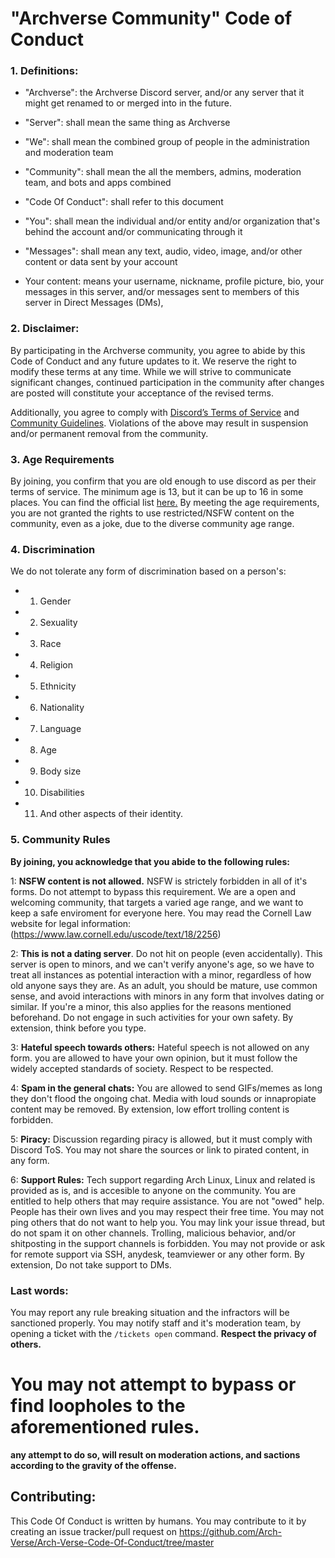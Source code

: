 # "Archverse Community" Code of Conduct

### 1. Definitions:

- "Archverse":  the Archverse Discord server, and/or any server that it might get renamed to or merged into in
the future.

- "Server": shall mean the same thing as Archverse

- "We": shall mean the combined group of people in the administration and moderation team

- "Community": shall mean the all the members, admins, moderation team, and bots and apps combined

- "Code Of Conduct": shall refer to this document

- "You": shall mean the individual and/or entity and/or organization that's behind the account and/or communicating
  through it

- "Messages": shall mean any text, audio, video, image, and/or other content or data sent by your account

- Your content: means your username, nickname, profile picture, bio, your messages in this server, and/or messages sent to
  members of this server in Direct Messages (DMs), 

### 2. Disclaimer:
By participating in the Archverse community, you agree to abide by this Code of Conduct and any future updates to it. We
reserve the right to modify these terms at any time. While we will strive to communicate significant changes, continued
participation in the community after changes are posted will constitute your acceptance of the revised terms.

Additionally, you agree to comply with [Discord’s Terms of Service](https://discord.com/terms) and [Community
Guidelines](https://discord.com/guidelines). Violations of the above may result in suspension and/or permanent
removal from the community.

### 3. Age Requirements

By joining, you confirm that you are old enough to use discord as per their terms of service. The minimum age is 13, but
it can be up to 16 in some places. You can find the official list
[here.](https://support.discord.com/hc/en-us/articles/360040724612-Why-is-Discord-asking-for-my-birthday) 
By meeting the age requirements, you are not granted the rights to use restricted/NSFW content on the community, even as a joke, due to the diverse community age range.

### 4. Discrimination

We do not tolerate any form of discrimination based on a person's:

- 1. Gender
- 2. Sexuality
- 3. Race
- 4. Religion
- 5. Ethnicity
- 6. Nationality
- 7. Language
- 8. Age
- 9. Body size
- 10. Disabilities
- 11. And other aspects of their identity.


### 5. Community Rules

**By joining, you acknowledge that you abide to the following rules:**

  1: **NSFW content is not allowed.**
  NSFW is strictely forbidden in all of it's forms. Do not attempt to bypass this requirement.
  We are a open and welcoming community, that targets a varied age range, and we want to keep a safe enviroment for everyone here.
  You may read the Cornell Law website for legal information: (https://www.law.cornell.edu/uscode/text/18/2256)

  2: **This is not a dating server**.
  Do not hit on people (even accidentally). This server is open to minors, and we can't
  verify anyone's age, so we have to treat all instances as potential interaction with a minor, regardless of how old
  anyone says they are. As an adult, you should be mature, use common sense, and avoid interactions with minors in any form that involves dating or similar.
  If you're a minor, this also applies for the reasons mentioned beforehand. Do not engage in such activities for your own safety.
  By extension, think before you type.

  3: **Hateful speech towards others:**
  Hateful speech is not allowed on any form. you are allowed to have your own opinion, but it must follow the widely accepted standards of society. Respect to be respected.

  4: **Spam in the general chats:** You are allowed to send GIFs/memes as long they don't flood the ongoing chat.
     Media with loud sounds or innapropiate content may be removed. By extension, low effort trolling content is forbidden.

  5: **Piracy:**
  Discussion regarding piracy is allowed, but it must comply with Discord ToS.
  You may not share the sources or link to pirated content, in any form. 

  6: **Support Rules:**
  Tech support regarding Arch Linux, Linux and related is provided as is, and is accesible to anyone on the community.
  You are entitled to help others that may require assistance.
  You are not "owed" help. People has their own lives and you may respect their free time.
  You may not ping others that do not want to help you.
  You may link your issue thread, but do not spam it on other channels.
  Trolling, malicious behavior, and/or shitposting in the support channels is forbidden.
  You may not provide or ask for remote support via SSH, anydesk, teamviewer or any other form. By extension, Do not take support to DMs.
  
### Last words:

You may report any rule breaking situation and the infractors will be sanctioned properly. 
You may notify staff and it's moderation team, by opening a ticket with the `/tickets open` command.
**Respect the privacy of others.**

# You may not attempt to bypass or find loopholes to the aforementioned rules.
  **any attempt to do so, will result on moderation actions, and sactions according to the gravity of the offense.**


## Contributing:

This Code Of Conduct is written by humans. You may contribute to it by creating an issue tracker/pull request on
https://github.com/Arch-Verse/Arch-Verse-Code-Of-Conduct/tree/master

<!-- this is never gonna render in the readme, so here i go: -->
<!-- made and written with love on neovim. Original document by @ingenarel, revision by hazelshantz -->
<!-- pretty please don't remove this -->
